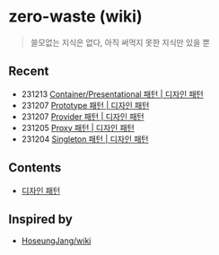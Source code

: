 # zero-waste (wiki)

> 쓸모없는 지식은 없다, 아직 써먹지 못한 지식만 있을 뿐

## Recent

- 231213 [Container/Presentational 패턴 | 디자인 패턴](./design-pattern/container-presentational-pattern.md)
- 231207 [Prototype 패턴 | 디자인 패턴](./design-pattern/prototype-pattern.md)
- 231207 [Provider 패턴 | 디자인 패턴](./design-pattern/provider-pattern.md)
- 231205 [Proxy 패턴 | 디자인 패턴](./design-pattern/proxy-pattern.md)
- 231204 [Singleton 패턴 | 디자인 패턴](./design-pattern/singleton-pattern.md)

## Contents

- [디자인 패턴](./design-pattern/index.md)

## Inspired by

- [HoseungJang/wiki](https://github.com/HoseungJang/wiki)
